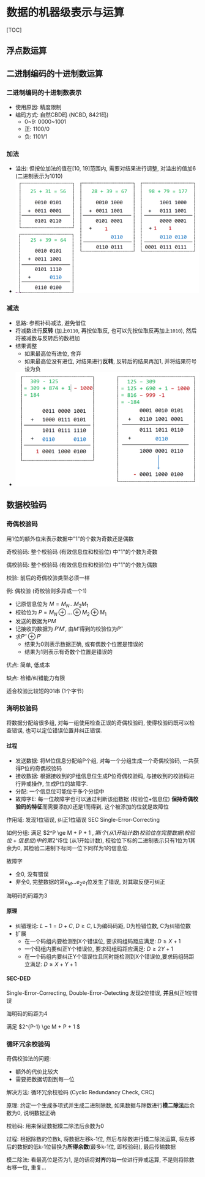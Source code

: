 # 数据的机器级表示与运算

[TOC]

## 浮点数运算



## 二进制编码的十进制数运算

### 二进制编码的十进制数表示

- 使用原因: 精度限制
- 编码方式: 自然CBD码 (NCBD, 8421码)
  - 0~9: 0000~1001
  - 正: 1100/0
  - 负: 1101/1

### 加法

- 溢出: 但按位加法的值在[10, 19]范围内, 需要对结果进行调整, 对溢出的值加6 (二进制表示为1010)
- ![](../0_Attachment/Pasted%20image%2020241226175607.png)

### 减法

- 思路: 参照补码减法, 避免借位
- 将减数进行**反转** (加上`0110`,  再按位取反, 也可以先按位取反再加上`1010`), 然后将被减数与反转后的数相加
- 结果调整
  - 如果最高位有进位, 舍弃
  - 如果最高位没有进位, 对结果进行**反转**, 反转后的结果再加1, 并将结果符号设为负
- ![](../0_Attachment/Pasted%20image%2020241226175508.png)

## 数据校验码

### 奇偶校验码

用1位的额外位来表示数据中"1"的个数为奇数还是偶数

奇校验码: 整个校验码 (有效信息位和校验位) 中"1"的个数为奇数

偶校验码: 整个校验码 (有效信息位和校验位) 中"1"的个数为偶数

校验: 前后的奇偶校验类型必须一样

例: 偶校验 (奇校验则多异或一个1)

- 记原信息位为 $M = M_N...M_2M_1$
- 校验位为 $P = M_N \oplus ... \oplus M_2 \oplus M_1$
- 发送的数据为$PM$
- 记接收的数据为 $P'M'$, 由$M'$得到的校验位为$P''$
- 求$P'' \oplus P'$
  - 结果为0则表示数据正确, 或有偶数个位置是错误的
  - 结果为1则表示有奇数个位置是错误的 

优点: 简单, 低成本

缺点: 检错/纠错能力有限

适合校验比较短的01串 (1个字节)

### 海明校验码

将数据分配给很多组, 对每一组使用检查正误的奇偶校验码, 使得校验码既可以检查错误, 也可以定位错误位置并纠正错误.

#### 过程

- 发送数据: 将M位信息分配给P个组, 对每一个分组生成一个奇偶校验码, 一共获得P位的奇偶校验码
- 接收数据: 根据接收到的P组信息位生成P位奇偶校验码, 与接收到的校验码进行异或操作, 生成P位的故障字.
- 分配: 一个信息位可能位于多个分组中
- 故障字E: 每一位故障字也可以通过判断该组数据 (校验位+信息位) **保持奇偶校验码的特征**而需要添加0还是1而得到, 这个被添加的位就是故障位

作用域: 发现1位错误, 纠正1位错误 SEC Single-Error-Correcting

如何分组: 满足 $2^P \ge M + P + 1 $, 第i个 (从1开始计数) 校验位在完整数据 (校验位+信息位) 中的第$2^i$位 (从1开始计数), 校验位下标的二进制表示只有1位为1其余为0, 其检验二进制下标同一位下同样为1的信息位.

故障字

- 全0, 没有错误
- 非全0, 完整数据的第$e_M...e_2e_1$位发生了错误, 对其取反便可纠正

海明码的码距为3

#### 原理

- 纠错理论: $L - 1 = D + C, \ D \geq C$, L为编码码距, D为检错位数, C为纠错位数
- 扩展
  - 在一个码组内要检测到X个错误位, 要求码组码距应满足: $D \ge X+1$
  - 一个码组内要纠正Y个错误位, 要求码组码距应满足: $D \ge 2Y+1$
  - 在一个码组内要纠正Y个错误位且同时能检测到X个错误位,要求码组码距立满足: $D \ge X+Y+1$

#### SEC-DED

Single-Error-Correcting, Double-Error-Detecting 发现2位错误, **并且**纠正1位错误

海明码的码距为4

满足 $2^{P-1} \ge M + P + 1 $

### 循环冗余校验码

奇偶校验法的问题: 

- 额外的代价比较大
- 需要把数据切割到每一位

解决方法: 循环冗余校验码 (Cyclic Redundancy Check, CRC) 

原理: 约定一个生成多项式并生成二进制除数, 如果数据与除数进行**模二除法**后余数为0, 说明数据正确

校验码: 用来保证数据模二除法后余数为0

过程: 根据除数的位数k, 将数据左移k-1位, 然后与除数进行模二除法运算, 将左移后的数据的低k-1位替换为**所得余数**(最多k-1位, 即校验码), 最后传输数据

模二除法: 看最高位是否为1, 是的话将**对齐**的每一位进行异或运算, 不是则将除数右移一位, 重复...

